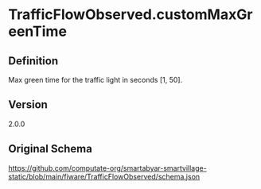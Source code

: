 # TrafficFlowObserved.customMaxGreenTime

## Definition
Max green time for the traffic light in seconds [1, 50]. 

## Version
2.0.0

## Original Schema
https://github.com/computate-org/smartabyar-smartvillage-static/blob/main/fiware/TrafficFlowObserved/schema.json
